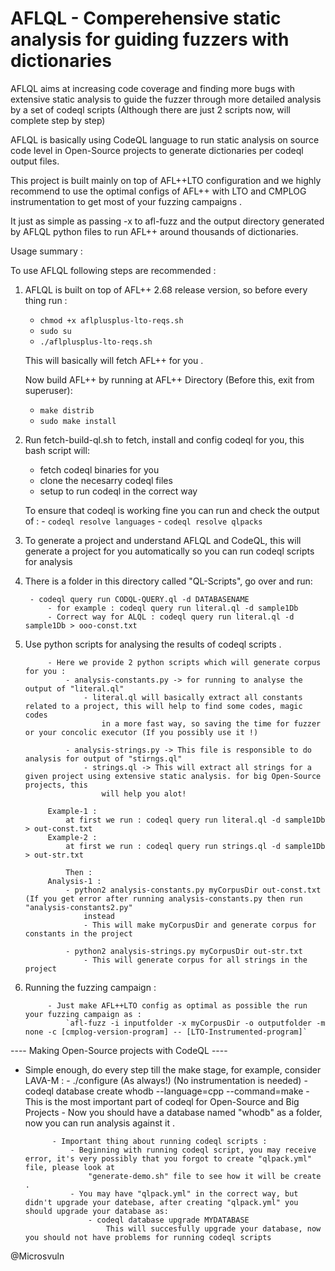# AFLQL - Comperehensive static analysis for guiding fuzzers with dictionaries

AFLQL aims at increasing code coverage and finding more bugs with extensive static analysis to guide the fuzzer through more detailed analysis
	by a set of codeql scripts (Although there are just 2 scripts now, will complete step by step)

AFLQL is basically using CodeQL language to run static analysis on source code level in Open-Source projects to generate dictionaries per codeql 
output files.

This project is built mainly on top of AFL++LTO configuration and we highly recommend to use the optimal configs of AFL++ with LTO and CMPLOG instrumentation
to get most of your fuzzing campaigns . 

It just as simple as passing -x to afl-fuzz and the output directory generated by AFLQL python files to run AFL++ around thousands of dictionaries.

Usage summary :

To use AFLQL following steps are recommended :
1) AFLQL is built on top of AFL++ 2.68 release version, so before every thing run : 
	- `chmod +x aflplusplus-lto-reqs.sh`
	- `sudo su`
	- `./aflplusplus-lto-reqs.sh`

	This will basically will fetch AFL++ for you .

	Now build AFL++ by running at AFL++ Directory (Before this, exit from superuser):
	- `make distrib`
	- `sudo make install`

2) Run fetch-build-ql.sh to fetch, install and config codeql for you, this bash script will:
	- fetch codeql binaries for you
	- clone the necesarry codeql files 
	- setup to run codeql in the correct way
	
	To ensure that codeql is working fine you can run and check the output of :
		- `codeql resolve languages`
		- `codeql resolve qlpacks`
		

3) To generate a project and understand AFLQL and CodeQL, this will generate a project for you automatically so you can run codeql scripts for analysis

4) There is a folder in this directory called "QL-Scripts", go over and run:

		- codeql query run CODQL-QUERY.ql -d DATABASENAME 
			- for example : codeql query run literal.ql -d sample1Db
			- Correct way for ALQL : codeql query run literal.ql -d sample1Db > ooo-const.txt
			
5) Use python scripts for analysing the results of codeql scripts .

			- Here we provide 2 python scripts which will generate corpus for you :
				- analysis-constants.py -> for running to analyse the output of "literal.ql"
					- literal.ql will basically extract all constants related to a project, this will help to find some codes, magic codes
						in a more fast way, so saving the time for fuzzer or your concolic executor (If you possibly use it !)
						
				- analysis-strings.py -> This file is responsible to do analysis for output of "stirngs.ql" 	
					- strings.ql -> This will extract all strings for a given project using extensive static analysis. for big Open-Source projects, this
						will help you alot!

			Example-1 : 
				at first we run : codeql query run literal.ql -d sample1Db > out-const.txt
			Example-2 :
				at first we run : codeql query run strings.ql -d sample1Db > out-str.txt
				
				Then :
			Analysis-1 :
				- python2 analysis-constants.py myCorpusDir out-const.txt  (If you get error after running analysis-constants.py then run "analysis-constants2.py"
					instead
					- This will make myCorpusDir and generate corpus for constants in the project
					
				- python2 analysis-strings.py myCorpusDir out-str.txt
					- This will generate corpus for all strings in the project
					
6) Running the fuzzing campaign :

			- Just make AFL++LTO config as optimal as possible the run your fuzzing campaign as :
				`afl-fuzz -i inputfolder -x myCorpusDir -o outputfolder -m none -c [cmplog-version-program] -- [LTO-Instrumented-program]`
								

---- Making Open-Source projects with CodeQL ----

- Simple enough, do every step till the make stage, for example, consider LAVA-M :
			- ./configure (As always!) (No instrumentation is needed)
			- codeql database create whodb --language=cpp --command=make 
				- This is the most important part of codeql for Open-Source and Big Projects
				- Now you should have a database named "whodb" as a folder, now you can run analysis against it .
				
			- Important thing about running codeql scripts :
				- Beginning with running codeql script, you may receive error, it's very possibly that you forgot to create "qlpack.yml" file, please look at
					"generate-demo.sh" file to see how it will be create .
				- You may have "qlpack.yml" in the correct way, but didn't upgrade your datebase, after creating "qlpack.yml" you should upgrade your database as:
					- codeql database upgrade MYDATABASE
						This will succesfully upgrade your database, now you should not have problems for running codeql scripts
						
@Microsvuln						
